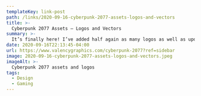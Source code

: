 ```yaml
---
templateKey: link-post
path: /links/2020-09-16-cyberpunk-2077-assets-logos-and-vectors
title: >-
  Cyberpunk 2077 Assets — Logos and Vectors
summary: >-
  It’s finally here! I’ve added half again as many logos as well as updated many existing logos as new reference material has surfaced. I’ve put in quite a few hours, scouring for typefaces that may or may not exist, giving up and making things from scratch, and of course, finding that perfect reference to make something perfect.
date: 2020-09-16T22:13:45-04:00
url: https://www.valencygraphics.com/cyberpunk-2077?ref=sidebar
image: 2020-09-16-cyberpunk-2077-assets-logos-and-vectors.jpeg
imageAlt: >-
  Cyberpunk 2077 assets and logos
tags:
  - Design
  - Gaming
---
```

